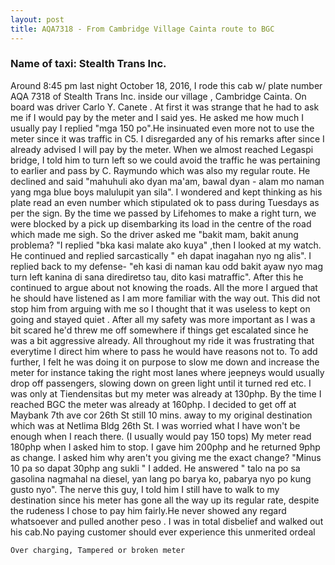 ```yaml
---
layout: post
title: AQA7318 - From Cambridge Village Cainta route to BGC
---
```


### Name of taxi: Stealth Trans Inc. 

Around 8:45 pm last night October 18, 2016, I rode this cab w/ plate number AQA 7318 of Stealth Trans Inc.  inside our village , Cambridge Cainta. On board was driver Carlo Y. Canete . At first it was strange that he had to ask me if I would pay by the meter and I said yes. He asked me how much I usually pay I replied "mga 150 po".He insinuated even more not  to use the meter  since  it was traffic in C5.  I disregarded any of his remarks after  since I already advised I will pay by the meter. When we almost reached Legaspi bridge, I told him to turn left so we could avoid the traffic he was pertaining to earlier and pass by C. Raymundo which was also my regular route. He declined and said "mahuhuli ako dyan ma'am, bawal dyan - alam mo naman yang mga blue boys malulupit yan sila". I wondered and kept thinking as his plate read an even number which stipulated ok to pass during Tuesdays as per the sign. By the time we passed by Lifehomes to  make a right  turn, we were blocked by a pick up disembarking its load in the centre of the road which made me sigh. So the driver asked me "bakit mam, bakit anung problema? "I replied "bka kasi malate ako kuya" ,then I looked at my watch. He continued and replied sarcastically " eh dapat inagahan nyo ng alis". I replied back to my defense- "eh kasi  di naman kau odd bakit ayaw nyo mag turn left kanina di sana dirediretso tau, dito kasi matraffic". After this he continued to argue about not knowing the roads. All the more I argued that he should have listened as I am more familiar with the way out. This did not stop him from arguing with me  so I thought that it was useless to kept on going and stayed quiet . After all my safety was more important as I was a bit scared he'd threw me off somewhere if things get escalated since he was a bit aggressive already. All throughout my ride it was frustrating that everytime I direct him where to pass he would have reasons not to. To add further, I felt he was doing it on purpose to slow me down and increase the meter for instance taking the right most lanes where jeepneys would usually drop off passengers, slowing down on green light until  it turned red etc. I was only at Tiendensitas but my meter was already at 130php. By the time I reached BGC the meter was already at 160php. I decided to get off at Maybank 7th  ave cor 26th St still 10 mins. away to my original destination which was at Netlima Bldg 26th St. I was worried what I have won't be enough when I reach there. (I usually would pay  150 tops)  My meter read 180php when I asked him to stop. I gave him 200php and he returned 9php as change. I asked him why aren't you giving me the exact change? "Minus 10 pa so dapat 30php ang sukli " I added. He answered " talo na po sa gasolina nagmahal na diesel, yan lang po barya ko, pabarya nyo po kung gusto nyo". The nerve this guy, I told him I still have to walk to my destination since his meter has gone all the way up its regular rate, despite the rudeness I chose to pay him fairly.He never showed any regard whatsoever and pulled another peso . I was in total disbelief and  walked out his cab.No paying customer should ever experience this unmerited ordeal

```Over charging, Tampered or broken meter```
